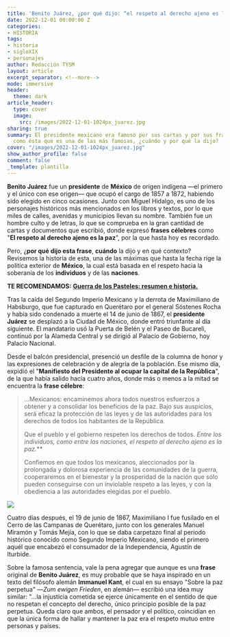 ```yaml
---
title: 'Benito Juárez, ¿por qué dijo: “el respeto al derecho ajeno es la paz”?'
date: 2022-12-01 00:00:00 Z
categories:
- HISTORIA
tags:
- historia
- sigloXIX
- personajes
author: Redacción TYSM
layout: article
excerpt_separator: <!--more-->
mode: immersive
header:
  theme: dark
article_header:
  type: cover
  image:
    src: /images/2022-12-01-1024px_juarez.jpg
sharing: true
summary: El presidente mexicano era famoso por sus cartas y por sus frases contundentes,
  como ésta que es una de las más famosas, ¿cuándo y por qué la dijo?
cover: "/images/2022-12-01-1024px_juarez.jpg"
show_author_profile: false
comment: false
_template: plantilla
---
```







**Benito Juárez** fue un **presidente** de **México** de origen indígena —el primero y el único con ese origen— que ocupó el cargo de 1857 a 1872, habiendo sido elegido en cinco ocasiones. Junto con Miguel Hidalgo, es uno de los personajes históricos más mencionados en los libros y textos, por lo que miles de calles, avenidas y municipios llevan su nombre. También fue un hombre culto y de letras, lo que se comprueba en la gran cantidad de cartas y documentos que escribió, donde expresó **frases** **célebres** como "**El respeto al derecho ajeno es la paz**", por la que hasta hoy es recordado.

Pero, ¿**por qué dijo esta frase**, **cuándo** la dijo y en qué contexto? Revisemos la historia de esta, una de las máximas que hasta la fecha rige la política exterior de **México**, la cual está basada en el respeto hacia la soberanía de los **individuos** y de las **naciones**.

**TE RECOMENDAMOS:** [**Guerra de los Pasteles: resumen e historia.**](https://blog.tonoysumariachi.com/historia/2022/04/20/guerra-de-los-pasteles-resumen-e-historia.html)

Tras la caída del Segundo Imperio Mexicano y la derrota de Maximiliano de Habsburgo, que fue capturado en Querétaro por el general Sóstenes Rocha y había sido condenado a muerte el 14 de junio de 1867, el **presidente Juárez** se desplazó a la Ciudad de México, donde entró triunfante al día siguiente. El mandatario usó la Puerta de Belén y el Paseo de Bucareli, continuó por la Alameda Central y se dirigió al Palacio de Gobierno, hoy Palacio Nacional.

Desde el balcón presidencial, presenció un desfile de la columna de honor y las expresiones de celebración y de alegría de la población. Ese mismo día, expidió el "**Manifiesto del Presidente al ocupar la capital de la República**", de la que había salido hacía cuatro años, donde más o menos a la mitad se encuentra la **frase célebre**:

> …Mexicanos: encaminemos ahora todos nuestros esfuerzos a obtener y a consolidar los beneficios de la paz. Bajo sus auspicios, será eficaz la protección de las leyes y de las autoridades para los derechos de todos los habitantes de la República.
>
> Que el pueblo y el gobierno respeten los derechos de todos. **Entre los individuos, como entre las naciones, el respeto al derecho ajeno es la paz*.***
>
> Confiemos en que todos los mexicanos, aleccionados por la prolongada y dolorosa experiencia de las comunidades de la guerra, cooperaremos en el bienestar y la prosperidad de la nación que sólo pueden conseguirse con un inviolable respeto a las leyes, y con la obediencia a las autoridades elegidas por el pueblo.

![](https://upload.wikimedia.org/wikipedia/commons/thumb/3/3e/Retrato_de_Benito_Ju%C3%A1rez.jpg/685px-Retrato_de_Benito_Ju%C3%A1rez.jpg)

Cuatro días después, el 19 de junio de 1867, Maximiliano I fue fusilado en el Cerro de las Campanas de Querétaro, junto con los generales Manuel Miramón y Tomás Mejía, con lo que se daba carpetazo final al periodo histórico conocido como Segundo Imperio Mexicano, siendo el primero aquél que encabezó el consumador de la Independencia, Agustín de Iturbide.

Sobre la famosa sentencia, vale la pena agregar que aunque es una **frase** original de **Benito Juárez**, es muy probable que se haya inspirado en un texto del filósofo alemán **Immanuel Kant**, el cual en su ensayo "Sobre la paz perpetua" —_Zum ewigen Frieden_, en alemán— escribió una idea muy similar: "…la injusticia cometida se ejerce únicamente en el sentido de que no respetan el concepto del derecho, único principio posible de la paz perpetua. Queda claro que ambos, el pensador y el político, coincidían en que la única forma de hallar y mantener la paz era el respeto mutuo entre personas y países.
